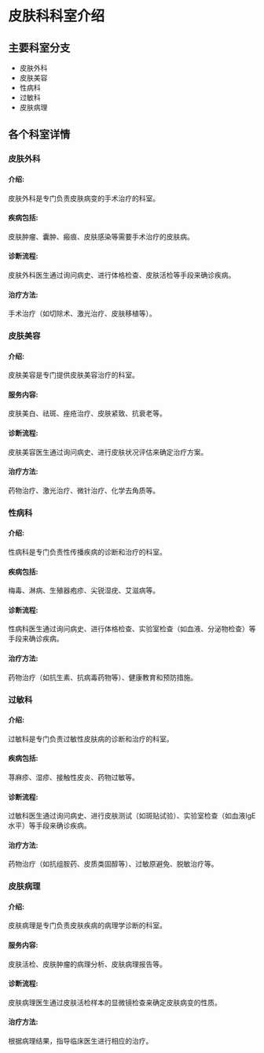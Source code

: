 # 皮肤科科室介绍

## 主要科室分支
   - 皮肤外科
   - 皮肤美容
   - 性病科
   - 过敏科
   - 皮肤病理

## 各个科室详情
### 皮肤外科
#### 介绍:
皮肤外科是专门负责皮肤病变的手术治疗的科室。
#### 疾病包括:
皮肤肿瘤、囊肿、瘢痕、皮肤感染等需要手术治疗的皮肤病。
#### 诊断流程:
皮肤外科医生通过询问病史、进行体格检查、皮肤活检等手段来确诊疾病。
#### 治疗方法:
手术治疗（如切除术、激光治疗、皮肤移植等）。

### 皮肤美容
#### 介绍:
皮肤美容是专门提供皮肤美容治疗的科室。
#### 服务内容:
皮肤美白、祛斑、痤疮治疗、皮肤紧致、抗衰老等。
#### 诊断流程:
皮肤美容医生通过询问病史、进行皮肤状况评估来确定治疗方案。
#### 治疗方法:
药物治疗、激光治疗、微针治疗、化学去角质等。

### 性病科
#### 介绍:
性病科是专门负责性传播疾病的诊断和治疗的科室。
#### 疾病包括:
梅毒、淋病、生殖器疱疹、尖锐湿疣、艾滋病等。
#### 诊断流程:
性病科医生通过询问病史、进行体格检查、实验室检查（如血液、分泌物检查）等手段来确诊疾病。
#### 治疗方法:
药物治疗（如抗生素、抗病毒药物等）、健康教育和预防措施。

### 过敏科
#### 介绍:
过敏科是专门负责过敏性皮肤病的诊断和治疗的科室。
#### 疾病包括:
荨麻疹、湿疹、接触性皮炎、药物过敏等。
#### 诊断流程:
过敏科医生通过询问病史、进行皮肤测试（如斑贴试验）、实验室检查（如血液IgE水平）等手段来确诊疾病。
#### 治疗方法:
药物治疗（如抗组胺药、皮质类固醇等）、过敏原避免、脱敏治疗等。

### 皮肤病理
#### 介绍:
皮肤病理是专门负责皮肤疾病的病理学诊断的科室。
#### 服务内容:
皮肤活检、皮肤肿瘤的病理分析、皮肤病理报告等。
#### 诊断流程:
皮肤病理医生通过皮肤活检样本的显微镜检查来确定皮肤病变的性质。
#### 治疗方法:
根据病理结果，指导临床医生进行相应的治疗。
